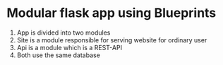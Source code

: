 # Modular flask app using Blueprints

1. App is divided into two modules
2. Site is a module responsible for serving website for ordinary user
3. Api is a module which is a REST-API
4. Both use the same database